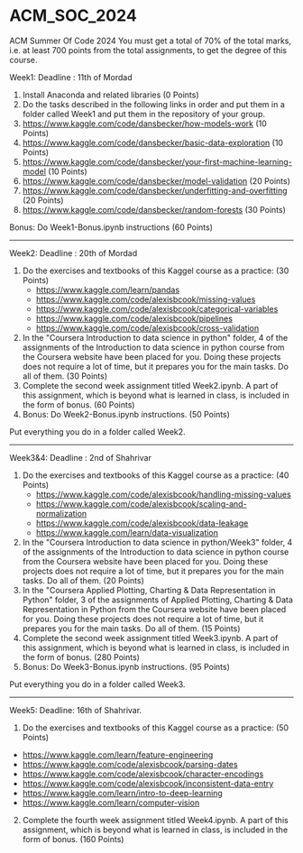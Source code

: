 # ACM_SOC_2024
ACM Summer Of Code 2024
You must get a total of 70% of the total marks, i.e. at least 700 points from the total assignments, to get the degree of this course.

Week1: 
Deadline : 11th of Mordad
1. Install Anaconda and related libraries (0 Points)
2. Do the tasks described in the following links in order and put them in a folder called Week1 and put them in the repository of your group.
  1. https://www.kaggle.com/code/dansbecker/how-models-work (10 Points)
  2. https://www.kaggle.com/code/dansbecker/basic-data-exploration (10 Points)
  3. https://www.kaggle.com/code/dansbecker/your-first-machine-learning-model (10 Points)
  4. https://www.kaggle.com/code/dansbecker/model-validation (20 Points)
  5. https://www.kaggle.com/code/dansbecker/underfitting-and-overfitting (20 Points)
  6. https://www.kaggle.com/code/dansbecker/random-forests (30 Points)

Bonus: Do Week1-Bonus.ipynb instructions (60 Points)

-------------------------------------------------------------------------------------------------------------------------------------------
Week2: 
Deadline : 20th of Mordad
1. Do the exercises and textbooks of this Kaggel course as a practice: (30 Points)
    * https://www.kaggle.com/learn/pandas
    * https://www.kaggle.com/code/alexisbcook/missing-values
    * https://www.kaggle.com/code/alexisbcook/categorical-variables
    * https://www.kaggle.com/code/alexisbcook/pipelines
    * https://www.kaggle.com/code/alexisbcook/cross-validation
2. In the "Coursera Introduction to data science in python" folder, 4 of the assignments of the Introduction to data science in python course from the Coursera website have been placed for you. Doing these projects does not require a lot of time, but it prepares you for the main tasks. Do all of them. (30 Points)
3. Complete the second week assignment titled Week2.ipynb. A part of this assignment, which is beyond what is learned in class, is included in the form of bonus. (60 Points)
4. Bonus: Do Week2-Bonus.ipynb instructions. (50 Points)

Put everything you do in a folder called Week2.

-------------------------------------------------------------------------------------------------------------------------------------------
Week3&4:
Deadline : 2nd of Shahrivar
1. Do the exercises and textbooks of this Kaggel course as a practice: (40 Points)
   * https://www.kaggle.com/code/alexisbcook/handling-missing-values
   * https://www.kaggle.com/code/alexisbcook/scaling-and-normalization
   * https://www.kaggle.com/code/alexisbcook/data-leakage
   * https://www.kaggle.com/learn/data-visualization
2. In the "Coursera Introduction to data science in python/Week3" folder, 4 of the assignments of the Introduction to data science in python course from the Coursera website have been placed for you. Doing these projects does not require a lot of time, but it prepares you for the main tasks. Do all of them. (20 Points)
3. In the "Coursera Applied Plotting, Charting & Data Representation in Python" folder, 3 of the assignments of Applied Plotting, Charting & Data Representation in Python from the Coursera website have been placed for you. Doing these projects does not require a lot of time, but it prepares you for the main tasks. Do all of them. (15 Points)
4. Complete the second week assignment titled Week3.ipynb. A part of this assignment, which is beyond what is learned in class, is included in the form of bonus. (280 Points)
5. Bonus: Do Week3-Bonus.ipynb instructions. (95 Points)

Put everything you do in a folder called Week3.

-------------------------------------------------------------------------------------------------------------------------------------------
Week5:
Deadline: 16th of Shahrivar.

1. Do the exercises and textbooks of this Kaggel course as a practice: (50 Points)
  * https://www.kaggle.com/learn/feature-engineering 
  * https://www.kaggle.com/code/alexisbcook/parsing-dates 
  * https://www.kaggle.com/code/alexisbcook/character-encodings 
  * https://www.kaggle.com/code/alexisbcook/inconsistent-data-entry
  * https://www.kaggle.com/learn/intro-to-deep-learning
  * https://www.kaggle.com/learn/computer-vision
2. Complete the fourth week assignment titled Week4.ipynb. A part of this assignment, which is beyond what is learned in class, is included in the form of bonus. (160 Points)

